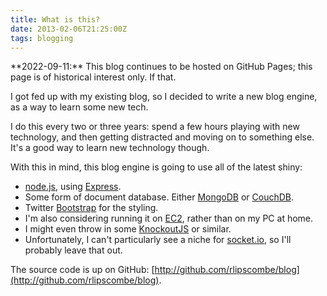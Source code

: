 ```yaml
---
title: What is this?
date: 2013-02-06T21:25:00Z
tags: blogging
---
```


<div class="callout callout-info" markdown="span">
**2022-09-11:** This blog continues to be hosted on GitHub Pages; this page is of historical interest only. If that.
</div>

I got fed up with my existing blog, so I decided to write a new blog engine, as a way to learn some new tech.

I do this every two or three years: spend a few hours playing with new technology, and then getting distracted and moving on to something else. It's a good way to learn new technology though.

With this in mind, this blog engine is going to use all of the latest shiny:

* [node.js](http://nodejs.org/), using [Express](http://expressjs.com/).
* Some form of document database. Either [MongoDB](http://www.mongodb.org/) or [CouchDB](http://couchdb.apache.org/).
* Twitter [Bootstrap](http://twitter.github.com/bootstrap/) for the styling.
* I'm also considering running it on [EC2](http://aws.amazon.com/ec2/), rather than on my PC at home.
* I might even throw in some [KnockoutJS](http://knockoutjs.com/) or similar.
* Unfortunately, I can't particularly see a niche for [socket.io](http://socket.io/), so I'll probably leave that out.

The source code is up on GitHub: [http://github.com/rlipscombe/blog](http://github.com/rlipscombe/blog).
